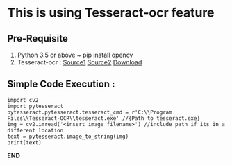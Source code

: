# This is using Tesseract-ocr feature

## Pre-Requisite 
1. Python 3.5 or above ~ pip install opencv
2. Tesseract-ocr :
[Source1](https://github.com/tesseract-ocr/tesseract)
[Source2](https://tesseract-ocr.github.io/tessdoc/Home.html)
[Download](https://digi.bib.uni-mannheim.de/tesseract/tesseract-ocr-w64-setup-v5.0.0-alpha.20200328.exe)

## Simple Code Execution :
```
import cv2
import pytesseract
pytesseract.pytesseract.tesseract_cmd = r'C:\\Program Files\\Tesseract-OCR\\tesseract.exe' //{Path to tesseract.exe}
img = cv2.imread('<insert image filename>') //include path if its in a different location
text = pytesseract.image_to_string(img)
print(text)
```
**END**
